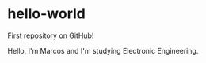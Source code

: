 # hello-world
First repository on GitHub!

Hello, I'm Marcos and I'm studying Electronic Engineering.
